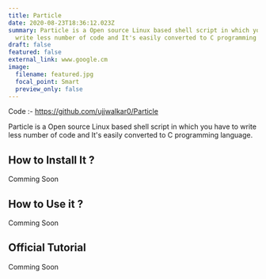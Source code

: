 ```yaml
---
title: Particle
date: 2020-08-23T18:36:12.023Z
summary: Particle is a Open source Linux based shell script in which you have to
  write less number of code and It's easily converted to C programming language.
draft: false
featured: false
external_link: www.google.cm
image:
  filename: featured.jpg
  focal_point: Smart
  preview_only: false
---
```

Code :- <https://github.com/ujjwalkar0/Particle>

Particle is a Open source Linux based shell script in which you have to write less number of code and It's easily converted to C programming language.

## How to Install It ?

Comming Soon

## How to Use it ?

Comming Soon

## Official Tutorial

Comming Soon
